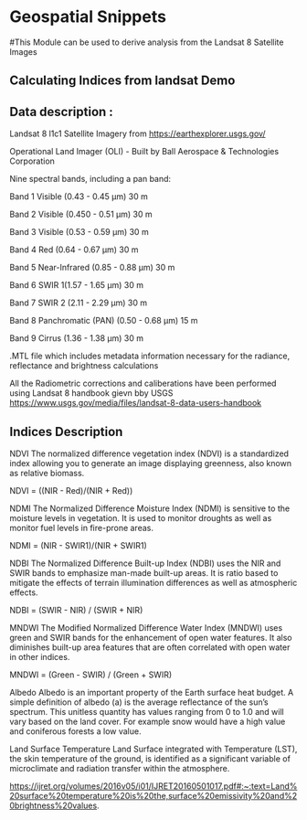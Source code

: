 # Geospatial Snippets
#This Module can be used to derive analysis from the Landsat 8 Satellite Images


## Calculating Indices from landsat Demo

## Data description :
Landsat 8 l1c1 Satellite Imagery from https://earthexplorer.usgs.gov/

Operational Land Imager (OLI) - Built by Ball Aerospace & Technologies Corporation

Nine spectral bands, including a pan band:

Band 1 Visible (0.43 - 0.45 µm) 30 m

Band 2 Visible (0.450 - 0.51 µm) 30 m

Band 3 Visible (0.53 - 0.59 µm) 30 m

Band 4 Red (0.64 - 0.67 µm) 30 m

Band 5 Near-Infrared (0.85 - 0.88 µm) 30 m

Band 6 SWIR 1(1.57 - 1.65 µm) 30 m

Band 7 SWIR 2 (2.11 - 2.29 µm) 30 m

Band 8 Panchromatic (PAN) (0.50 - 0.68 µm) 15 m

Band 9 Cirrus (1.36 - 1.38 µm) 30 m

.MTL file which includes metadata information necessary for the radiance, reflectance and brightness calculations

All the Radiometric corrections and caliberations have been performed using Landsat 8 handbook gievn bby USGS
https://www.usgs.gov/media/files/landsat-8-data-users-handbook

## Indices Description

NDVI
The normalized difference vegetation index (NDVI) is a standardized index allowing you to generate an image displaying greenness, also known as relative biomass.

NDVI = ((NIR - Red)/(NIR + Red))

NDMI
The Normalized Difference Moisture Index (NDMI) is sensitive to the moisture levels in vegetation. It is used to monitor droughts as well as monitor fuel levels in fire-prone areas.

NDMI = (NIR - SWIR1)/(NIR + SWIR1)

NDBI
The Normalized Difference Built-up Index (NDBI) uses the NIR and SWIR bands to emphasize man-made built-up areas. It is ratio based to mitigate the effects of terrain illumination differences as well as atmospheric effects.

NDBI = (SWIR - NIR) / (SWIR + NIR)

MNDWI
The Modified Normalized Difference Water Index (MNDWI) uses green and SWIR bands for the enhancement of open water features. It also diminishes built-up area features that are often correlated with open water in other indices.

MNDWI = (Green - SWIR) / (Green + SWIR)

Albedo
Albedo is an important property of the Earth surface heat budget. A simple definition of albedo (a) is the average reflectance of the sun’s spectrum. This unitless quantity has values ranging from 0 to 1.0 and will vary based on the land cover. For example snow would have a high value and coniferous forests a low value.

Land Surface Temperature
Land Surface integrated with Temperature (LST), the skin temperature of the ground, is identified as a significant variable of microclimate and radiation transfer within the atmosphere.

https://ijret.org/volumes/2016v05/i01/IJRET20160501017.pdf#:~:text=Land%20surface%20temperature%20is%20the,surface%20emissivity%20and%20brightness%20values.
